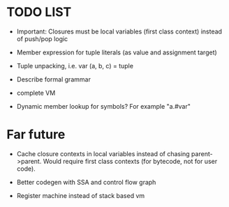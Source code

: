 TODO LIST
=========

- Important: Closures must be local variables (first class context) instead of push/pop logic

- Member expression for tuple literals (as value and assignment target)

- Tuple unpacking, i.e. var (a, b, c) = tuple

- Describe formal grammar

- complete VM

- Dynamic member lookup for symbols? For example "a.#var" 

Far future
==========

- Cache closure contexts in local variables instead of chasing parent->parent.
  Would require first class contexts (for bytecode, not for user code).

- Better codegen with SSA and control flow graph

- Register machine instead of stack based vm
